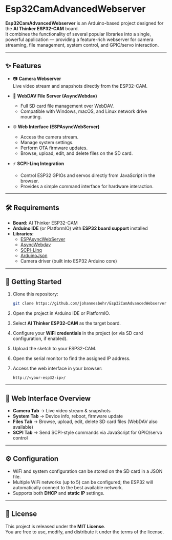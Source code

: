 # Esp32CamAdvancedWebserver  

**Esp32CamAdvancedWebserver** is an Arduino-based project designed for the **AI Thinker ESP32-CAM** board.  
It combines the functionality of several popular libraries into a single, powerful application — providing a feature-rich webserver for camera streaming, file management, system control, and GPIO/servo interaction.  

---

## ✨ Features  

- 📷 **Camera Webserver**  
  Live video stream and snapshots directly from the ESP32-CAM.  

- 📂 **WebDAV File Server (AsyncWebdav)**  
  - Full SD card file management over WebDAV.  
  - Compatible with Windows, macOS, and Linux network drive mounting.  

- 🌐 **Web Interface (ESPAsyncWebServer)**  
  - Access the camera stream.  
  - Manage system settings.  
  - Perform OTA firmware updates.  
  - Browse, upload, edit, and delete files on the SD card.  

- ⚡ **SCPI-Linq Integration**  
  - Control ESP32 GPIOs and servos directly from JavaScript in the browser.  
  - Provides a simple command interface for hardware interaction.  

---

## 🛠 Requirements  

- **Board:** AI Thinker ESP32-CAM  
- **Arduino IDE** (or PlatformIO) with **ESP32 board support** installed  
- **Libraries:**  
  - [ESPAsyncWebServer](https://github.com/me-no-dev/ESPAsyncWebServer)  
  - [AsyncWebdav](https://github.com/rostwolke/ESPAsyncWebdav)  
  - [SCPI-Linq](https://github.com/johannesbehr/SCPI-Linc)  
  - [ArduinoJson](https://arduinojson.org/)  
  - Camera driver (built into ESP32 Arduino core)  

---

## 🚀 Getting Started  

1. Clone this repository:  
   ```bash
   git clone https://github.com/johannesbehr/Esp32CamAdvancedWebserver.git
   ```  

2. Open the project in Arduino IDE or PlatformIO.  

3. Select **AI Thinker ESP32-CAM** as the target board.  

4. Configure your **WiFi credentials** in the project (or via SD card configuration, if enabled).  

5. Upload the sketch to your ESP32-CAM.  

6. Open the serial monitor to find the assigned IP address.  

7. Access the web interface in your browser:  
   ```
   http://<your-esp32-ip>/
   ```  

---

## 📡 Web Interface Overview  

- **Camera Tab** → Live video stream & snapshots  
- **System Tab** → Device info, reboot, firmware update  
- **Files Tab** → Browse, upload, edit, delete SD card files (WebDAV also available)  
- **SCPI Tab** → Send SCPI-style commands via JavaScript for GPIO/servo control  

---

## ⚙️ Configuration  

- WiFi and system configuration can be stored on the SD card in a JSON file.  
- Multiple WiFi networks (up to 5) can be configured; the ESP32 will automatically connect to the best available network.  
- Supports both **DHCP** and **static IP** settings.  

---

## 📖 License  

This project is released under the **MIT License**.  
You are free to use, modify, and distribute it under the terms of the license.  
